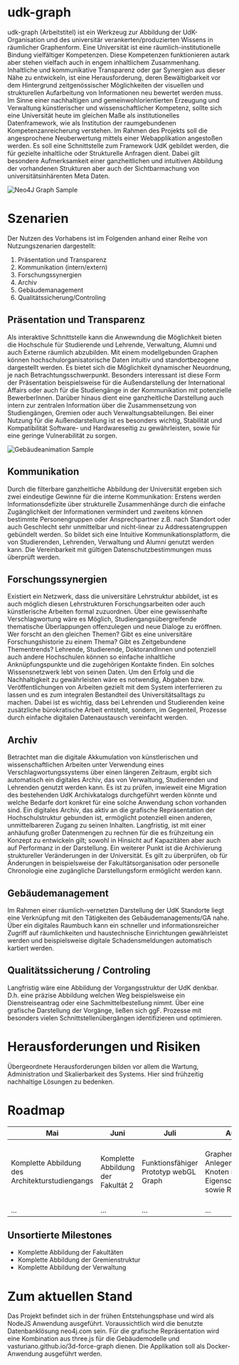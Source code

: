 # udk-graph
udk-graph (Arbeitstitel) ist ein Werkzeug zur Abbildung der UdK-Organisation und des universitär verankerten/produzierten Wissens in räumlicher Graphenform. 
Eine Universität ist eine räumlich-institutionelle Bindung vielfältiger Kompetenzen. Diese Kompetenzen funktionieren autark aber stehen vielfach auch in engem inhaltlichem Zusammenhang. Inhaltliche und kommunikative Transparenz oder gar Synergien aus dieser Nähe zu entwickeln, ist eine Herausforderung, deren Bewältigbarkeit vor dem Hintergrund zeitgenössischer Möglichkeiten der visuellen und strukturellen Aufarbeitung von Informationen neu bewertet werden muss. Im Sinne einer nachhaltigen und gemeinwohlorientierten Erzeugung und Verwaltung künstlerischer und wissenschaftlicher Kompetenz, sollte sich eine Universität heute im gleichen Maße als institutionelles Datenframework, wie als Institution der raumgebundenen Kompetenzanreicherung verstehen. 
Im Rahmen des Projekts soll die angesprochene Neuberwertung mittels einer Webapplikation angestoßen werden. Es soll eine Schnittstelle zum Framework UdK gebildet werden, die für gezielte inhaltliche oder Strukturelle Anfragen dient. Dabei gilt besondere Aufmerksamkeit einer ganzheitlichen und intuitiven Abbildung der vorhandenen Strukturen aber auch der Sichtbarmachung von universitätsinhärenten Meta Daten.

![Neo4J Graph Sample](./public/img/190531_graph.jpg)

# Szenarien
Der Nutzen des Vorhabens ist im Folgenden anhand einer Reihe von Nutzungszenarien dargestellt:
1. Präsentation und Transparenz
2. Kommunikation (intern/extern)
3. Forschungssynergien
4. Archiv
5. Gebäudemanagement
6. Qualitätssicherung/Controling

## Präsentation und Transparenz

Als interaktive Schnittstelle kann die Anwewndung die Möglichkeit bieten die Hochschule für Studierende und Lehrende, Verwaltung, Alumni und auch Externe räumlich abzubilden. Mit einem modellgebunden Graphen können hochschulorganisatorische Daten intuitiv und standortbezogene dargestellt werden. Es bietet sich die Möglichkeit dynamischer Neuordnung, je nach Betrachtungsschwerpunkt. Besonders interessant ist diese Form der Präsentation beispielsweise für die Außendarstellung der International Affairs oder auch für die Studiengänge in der Kommunikation mit potenzielle BewerberInnen. Darüber hinaus dient eine ganzheitliche Darstellung auch intern zur zentralen Information über die Zusammensetzung von Studiengängen, Gremien oder auch Verwaltungsabteilungen. 
Bei einer Nutzung für die Außendarstellung ist es besonders wichtig, Stabilität und Kompatibilität Software- und Hardwareseitig zu gewährleisten, sowie für eine geringe Vulnerabilität zu sorgen.

![Gebäudeanimation Sample](./public/img/190603_einsteinufer.gif)

## Kommunikation

Durch die filterbare ganzheitliche Abbildung der Universität ergeben sich zwei eindeutige Gewinne für die interne Kommunikation: Erstens werden Informationsdefizite über strukturelle Zusammenhänge durch die einfache Zugänglichkeit der Informationen vermindert und zweitens können bestimmte Personengruppen oder Ansprechpartner z.B. nach Standort oder auch Geschlecht sehr unmittelbar und nicht-linear zu Addressatengruppen gebündelt werden. So bildet sich eine Intuitive Kommunikationsplatform, die von Studierenden, Lehrenden, Verwaltung und Alumni genutzt werden kann. Die Vereinbarkeit mit gültigen Datenschutzbestimmungen muss überprüft werden.

## Forschungssynergien

Existiert ein Netzwerk, dass die universitäre Lehrstruktur abbildet, ist es auch möglich diesen Lehrstrukturen Forschungsarbeiten oder auch künstlerische Arbeiten formal zuzuordnen. Über eine gewissenhafte Verschlagwortung wäre es Möglich, Studiengangsübergreifende thematische Überlappungen offenzulegen und neue Dialoge zu eröffnen. Wer forscht an den gleichen Themen? Gibt es eine universitäre Forschungshistorie zu einem Thema? Gibt es Zeitgebundene Thementrends? Lehrende, Studierende, DoktorandInnen und potenziell auch andere Hochschulen können so einfache inhaltliche Anknüpfungspunkte und die zugehörigen Kontakte finden.
Ein solches Wissensnetzwerk lebt von seinen Daten. Um den Erfolg und die Nachhaltigkeit zu gewährleisten wäre es notwendig, Abgaben bzw. Veröffentlichungen von Arbeiten gezielt mit dem System interferrieren zu lassen und es zum integralen Bestandteil des Universitätsalltags zu machen. Dabei ist es wichtig, dass bei Lehrenden und Studierenden keine zusätzliche bürokratische Arbeit entsteht, sondern, im Gegenteil, Prozesse durch einfache digitalen Datenaustausch vereinfacht werden.

## Archiv

Betrachtet man die digitale Akkumulation von künstlerischen und wissenschaftlichen Arbeiten unter Verwendung eines Verschlagwortungssystems über einen längeren Zeitraum, ergibt sich automatisch ein digitales Archiv, das von Verwaltung, Studierenden und Lehrenden genutzt werden kann. Es ist zu prüfen, inwieweit eine Migration des bestehenden UdK Archivkatalogs durchgeführt werden könnte und welche Bedarfe dort konkret für eine solche Anwendung schon vorhanden sind. Ein digitales Archiv, das aktiv an die grafische Repräsentation der Hochschulstruktur gebunden ist, ermöglicht potenziell einen anderen, unmittelbareren Zugang zu seinen Inhalten. Langfristig, ist mit einer anhäufung großer Datenmengen zu rechnen für die es frühzeitung ein Konzept zu entwickeln gilt; sowohl in Hinsicht auf Kapazitäten aber auch auf Performanz in der Darstellung.
Ein weiterer Punkt ist die Archivierung struktureller Veränderungen in der Universität. Es gilt zu überprüfen, ob für Änderungen in beispielsweise der Fakultätsorganisation oder personelle Chronologie eine zugängliche Darstellungsform ermöglicht werden kann.

## Gebäudemanagement
Im Rahmen einer räumlich-vernetzten Darstellung der UdK Standorte liegt eine Verknüpfung mit den Tätigkeiten des Gebäudemanagements/GA nahe. Über ein digitales Raumbuch kann ein schneller und informationsreicher Zugriff auf räumlichkeiten und haustechnische Einrichtungen gewährleistet werden und beispielsweise digitale Schadensmeldungen automatisch kartiert werden.

## Qualitätssicherung / Controling 

Langfristig wäre eine Abbildung der Vorgangsstruktur der UdK denkbar. D.h. eine präzise Abbildung welchen Weg beispielsweise ein Dienstreiseantrag oder eine Sachmittelbestellung nimmt. Über eine grafische Darstellung der Vorgänge, ließen sich ggF. Prozesse mit besonders vielen Schnittstellenübergängen identifizieren und optimieren.

# Herausforderungen und Risiken
Übergeordnete Herausforderungen bilden vor allem die Wartung, Administration und Skalierbarkeit des Systems. Hier sind frühzeitig nachhaltige Lösungen zu bedenken.

# Roadmap

Mai | Juni | Juli | August | September | Oktober | November | Dezember
----|------|------|--------|-----------|---------|----------|---------
Komplette Abbildung des Architekturstudiengangs|Komplette Abbildung der Fakultät 2|Funktionsfähiger Prototyp webGL Graph|Grapheninteraktion, Anlegen von Knoten mit Eigenschaften sowie Relationen|Funktionsfähiger Prototyp webGL Gebäudemodell|Funktionsfähiger Prototyp webGL Gebäudemodell + Graph|Upload-Interface für wissensch. und künstler. Arbeiten|...
...|...|...|...|...|...|...|...|

## Unsortierte Milestones

- Komplette Abbildung der Fakultäten
- Komplette Abbildung der Gremienstruktur
- Komplette Abbildung der Verwaltung

# Zum aktuellen Stand
Das Projekt befindet sich in der frühen Entstehungsphase und wird als NodeJS Anwendung ausgeführt. Voraussichtlich wird die benutzte Datenbanklösung neo4j.com sein. Für die grafische Repräsentation wird eine Kombination aus three.js für die Gebäudemodelle und vasturiano.github.io/3d-force-graph dienen. Die Applikation soll als Docker-Anwendung ausgeführt werden.
